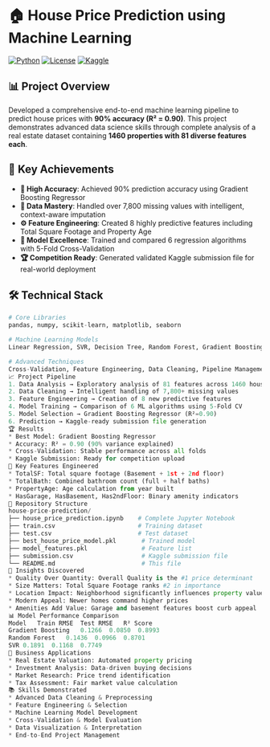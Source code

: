 # 🏠 House Price Prediction using Machine Learning

[![Python](https://img.shields.io/badge/Python-3.8%2B-blue)](https://www.python.org/)
[![License](https://img.shields.io/badge/License-MIT-green)](LICENSE)
[![Kaggle](https://img.shields.io/badge/Kaggle-Competition-orange)](https://www.kaggle.com/c/house-prices-advanced-regression-techniques)

## 📊 Project Overview
Developed a comprehensive end-to-end machine learning pipeline to predict house prices with **90% accuracy (R² = 0.90)**. This project demonstrates advanced data science skills through complete analysis of a real estate dataset containing **1460 properties with 81 diverse features each**.

## 🎯 Key Achievements
- **🎯 High Accuracy**: Achieved 90% prediction accuracy using Gradient Boosting Regressor  
- **🧹 Data Mastery**: Handled over 7,800 missing values with intelligent, context-aware imputation  
- **⚙️ Feature Engineering**: Created 8 highly predictive features including Total Square Footage and Property Age  
- **🔬 Model Excellence**: Trained and compared 6 regression algorithms with 5-Fold Cross-Validation  
- **🏆 Competition Ready**: Generated validated Kaggle submission file for real-world deployment  

## 🛠️ Technical Stack
```python
# Core Libraries
pandas, numpy, scikit-learn, matplotlib, seaborn

# Machine Learning Models
Linear Regression, SVR, Decision Tree, Random Forest, Gradient Boosting, Polynomial Regression

# Advanced Techniques
Cross-Validation, Feature Engineering, Data Cleaning, Pipeline Management
📈 Project Pipeline
1. Data Analysis → Exploratory analysis of 81 features across 1460 houses
2. Data Cleaning → Intelligent handling of 7,800+ missing values
3. Feature Engineering → Creation of 8 new predictive features
4. Model Training → Comparison of 6 ML algorithms using 5-Fold CV
5. Model Selection → Gradient Boosting Regressor (R²=0.90)
6. Prediction → Kaggle-ready submission file generation
🏆 Results
* Best Model: Gradient Boosting Regressor
* Accuracy: R² = 0.90 (90% variance explained)
* Cross-Validation: Stable performance across all folds
* Kaggle Submission: Ready for competition upload
🚀 Key Features Engineered
* TotalSF: Total square footage (Basement + 1st + 2nd floor)
* TotalBath: Combined bathroom count (full + half baths)
* PropertyAge: Age calculation from year built
* HasGarage, HasBasement, Has2ndFloor: Binary amenity indicators
📁 Repository Structure
house-price-prediction/
├── house_price_prediction.ipynb    # Complete Jupyter Notebook
├── train.csv                       # Training dataset
├── test.csv                        # Test dataset  
├── best_house_price_model.pkl       # Trained model
├── model_features.pkl               # Feature list
├── submission.csv                   # Kaggle submission file
└── README.md                        # This file
🧠 Insights Discovered
* Quality Over Quantity: Overall Quality is the #1 price determinant
* Size Matters: Total Square Footage ranks #2 in importance
* Location Impact: Neighborhood significantly influences property value
* Modern Appeal: Newer homes command higher prices
* Amenities Add Value: Garage and basement features boost curb appeal
📊 Model Performance Comparison
Model	Train RMSE	Test RMSE	R² Score
Gradient Boosting	0.1266	0.0850	0.8993
Random Forest	0.1436	0.0966	0.8701
SVR	0.1891	0.1168	0.7749
🎯 Business Applications
* Real Estate Valuation: Automated property pricing
* Investment Analysis: Data-driven buying decisions
* Market Research: Price trend identification
* Tax Assessment: Fair market value calculation
📚 Skills Demonstrated
* Advanced Data Cleaning & Preprocessing
* Feature Engineering & Selection
* Machine Learning Model Development
* Cross-Validation & Model Evaluation
* Data Visualization & Interpretation
* End-to-End Project Management
